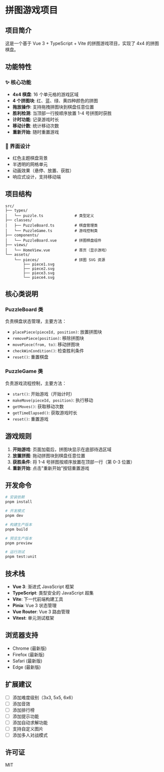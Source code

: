 # 拼图游戏项目

## 项目简介

这是一个基于 Vue 3 + TypeScript + Vite 的拼图游戏项目，实现了 4x4 的拼图棋盘。

## 功能特性

### ✨ 核心功能
- **4x4 棋盘**: 16 个单元格的游戏区域
- **4 个拼图块**: 红、蓝、绿、黄四种颜色的拼图
- **拖放操作**: 支持拖拽拼图块到棋盘任意位置
- **胜利检测**: 当顶部一行按顺序放置 1-4 号拼图时获胜
- **计时功能**: 记录游戏时长
- **移动计数**: 统计移动次数
- **重新开始**: 随时重置游戏

### 🎨 界面设计
- 红色主题棋盘背景
- 半透明的网格单元
- 动画效果（悬停、放置、获胜）
- 响应式设计，支持移动端

## 项目结构

```
src/
├── types/
│   └── puzzle.ts              # 类型定义
├── classes/
│   ├── PuzzleBoard.ts         # 棋盘管理类
│   └── PuzzleGame.ts          # 游戏控制类
├── components/
│   └── PuzzleBoard.vue        # 拼图棋盘组件
├── views/
│   └── HomeView.vue           # 首页（显示游戏）
└── assets/
    └── pieces/                # 拼图 SVG 资源
        ├── piece1.svg
        ├── piece2.svg
        ├── piece3.svg
        └── piece4.svg
```

## 核心类说明

### PuzzleBoard 类
负责棋盘状态管理，主要方法：
- `placePiece(pieceId, position)`: 放置拼图块
- `removePiece(position)`: 移除拼图块
- `movePiece(from, to)`: 移动拼图块
- `checkWinCondition()`: 检查胜利条件
- `reset()`: 重置棋盘

### PuzzleGame 类
负责游戏流程控制，主要方法：
- `start()`: 开始游戏（开始计时）
- `makeMove(pieceId, position)`: 执行移动
- `getMoves()`: 获取移动次数
- `getTimeElapsed()`: 获取游戏时长
- `reset()`: 重置游戏

## 游戏规则

1. **开始游戏**: 页面加载后，拼图块显示在底部待选区域
2. **放置拼图**: 拖动拼图块到棋盘任意位置
3. **获胜条件**: 将 1-4 号拼图按顺序放置在顶部一行（第 0-3 位置）
4. **重新开始**: 点击"重新开始"按钮重置游戏

## 开发命令

```bash
# 安装依赖
pnpm install

# 开发模式
pnpm dev

# 构建生产版本
pnpm build

# 预览生产版本
pnpm preview

# 运行测试
pnpm test:unit
```

## 技术栈

- **Vue 3**: 渐进式 JavaScript 框架
- **TypeScript**: 类型安全的 JavaScript 超集
- **Vite**: 下一代前端构建工具
- **Pinia**: Vue 3 状态管理
- **Vue Router**: Vue 3 路由管理
- **Vitest**: 单元测试框架

## 浏览器支持

- Chrome (最新版)
- Firefox (最新版)
- Safari (最新版)
- Edge (最新版)

## 扩展建议

- [ ] 添加难度级别（3x3, 5x5, 6x6）
- [ ] 添加音效
- [ ] 添加排行榜
- [ ] 添加提示功能
- [ ] 添加自动求解功能
- [ ] 支持自定义图片
- [ ] 添加多人对战模式

## 许可证

MIT
